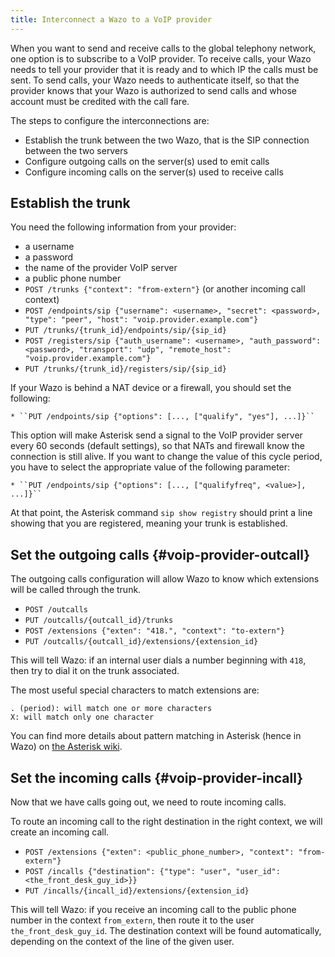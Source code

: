 ```yaml
---
title: Interconnect a Wazo to a VoIP provider
---
```


When you want to send and receive calls to the global telephony network,
one option is to subscribe to a VoIP provider. To receive calls, your
Wazo needs to tell your provider that it is ready and to which IP the
calls must be sent. To send calls, your Wazo needs to authenticate
itself, so that the provider knows that your Wazo is authorized to send
calls and whose account must be credited with the call fare.

The steps to configure the interconnections are:

-   Establish the trunk between the two Wazo, that is the SIP connection
    between the two servers
-   Configure outgoing calls on the server(s) used to emit calls
-   Configure incoming calls on the server(s) used to receive calls

Establish the trunk
-------------------

You need the following information from your provider:

-   a username
-   a password
-   the name of the provider VoIP server
-   a public phone number
-   `POST /trunks {"context": "from-extern"}` (or another incoming call
    context)
-   `POST /endpoints/sip {"username": <username>, "secret": <password>, "type": "peer", "host": "voip.provider.example.com"}`
-   `PUT /trunks/{trunk_id}/endpoints/sip/{sip_id}`
-   `POST /registers/sip {"auth_username": <username>, "auth_password": <password>, "transport": "udp", "remote_host": "voip.provider.example.com"}`
-   `PUT /trunks/{trunk_id}/registers/sip/{sip_id}`

If your Wazo is behind a NAT device or a firewall, you should set the
following:

    * ``PUT /endpoints/sip {"options": [..., ["qualify", "yes"], ...]}``

This option will make Asterisk send a signal to the VoIP provider server
every 60 seconds (default settings), so that NATs and firewall know the
connection is still alive. If you want to change the value of this cycle
period, you have to select the appropriate value of the following
parameter:

    * ``PUT /endpoints/sip {"options": [..., ["qualifyfreq", <value>], ...]}``

At that point, the Asterisk command `sip show registry` should print a
line showing that you are registered, meaning your trunk is established.

Set the outgoing calls {#voip-provider-outcall}
----------------------

The outgoing calls configuration will allow Wazo to know which
extensions will be called through the trunk.

-   `POST /outcalls`
-   `PUT /outcalls/{outcall_id}/trunks`
-   `POST /extensions {"exten": "418.", "context": "to-extern"}`
-   `PUT /outcalls/{outcall_id}/extensions/{extension_id}`

This will tell Wazo: if an internal user dials a number beginning with
`418`, then try to dial it on the trunk associated.

The most useful special characters to match extensions are:

    . (period): will match one or more characters
    X: will match only one character

You can find more details about pattern matching in Asterisk (hence in
Wazo) on [the Asterisk
wiki](https://wiki.asterisk.org/wiki/display/AST/Pattern+Matching).

Set the incoming calls {#voip-provider-incall}
----------------------

Now that we have calls going out, we need to route incoming calls.

To route an incoming call to the right destination in the right context,
we will create an incoming call.

-   `POST /extensions {"exten": <public_phone_number>, "context": "from-extern"}`
-   `POST /incalls {"destination": {"type": "user", "user_id": <the_front_desk_guy_id>}}`
-   `PUT /incalls/{incall_id}/extensions/{extension_id}`

This will tell Wazo: if you receive an incoming call to the public phone
number in the context `from_extern`, then route it to the user
`the_front_desk_guy_id`. The destination context will be found
automatically, depending on the context of the line of the given user.
